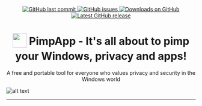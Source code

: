 <p align="center">  <p align="center">
	
<a href="https://github.com/mirinsoft/pimpapp/commits/master">
<img src="https://img.shields.io/github/last-commit/mirinsoft/pimpapp.svg?style=flat-square&logo=github&logoColor=white"
alt="GitHub last commit">
<a href="https://github.com/mirinsoft/pimpapp/issues">
<img src="https://img.shields.io/github/issues-raw/mirinsoft/pimpapp.svg?style=flat-square&logo=github&logoColor=white"
alt="GitHub issues">   
<a href="https://github.com/mirinsoft/pimpapp/releases" target="_blank">
<img alt="Downloads on GitHub" src="https://img.shields.io/github/downloads/mirinsoft/pimpapp/total.svg?style=flat-square" />
</a>
 
<a href="https://github.com/mirinsoft/pimpapp/releases/latest" target="_blank">
 <img alt="Latest GitHub release" src="https://img.shields.io/github/release/mirinsoft/pimpapp.svg?style=flat-square" />
</a>
  
</p>

<h1 align="center">
<sub>
<img  src="https://github.com/mirinsoft/pimpapp/raw/master/icon.ico"
      height="38"
      width="38">
</sub>
	PimpApp - It's all about to pimp your Windows, privacy and apps!
	
</h1>

<p align="center">
A free and portable tool for everyone who values privacy and security in the Windows world
  
![alt text](https://github.com/mirinsoft/pimpapp/blob/master/pimpapp.png)

</p>

*** 
